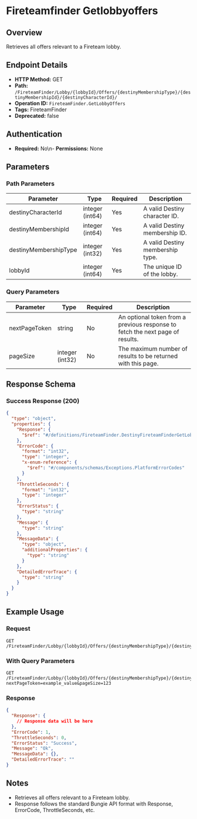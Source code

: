 # Fireteamfinder Getlobbyoffers

## Overview
Retrieves all offers relevant to a Fireteam lobby.

## Endpoint Details
- **HTTP Method:** GET
- **Path:** `/FireteamFinder/Lobby/{lobbyId}/Offers/{destinyMembershipType}/{destinyMembershipId}/{destinyCharacterId}/`
- **Operation ID:** `FireteamFinder.GetLobbyOffers`
- **Tags:** FireteamFinder
- **Deprecated:** false

## Authentication
- **Required:** No\n- **Permissions:** None

## Parameters

### Path Parameters
| Parameter | Type | Required | Description |
|-----------|------|----------|-------------|
| destinyCharacterId | integer (int64) | Yes | A valid Destiny character ID. |
| destinyMembershipId | integer (int64) | Yes | A valid Destiny membership ID. |
| destinyMembershipType | integer (int32) | Yes | A valid Destiny membership type. |
| lobbyId | integer (int64) | Yes | The unique ID of the lobby. |

### Query Parameters
| Parameter | Type | Required | Description |
|-----------|------|----------|-------------|
| nextPageToken | string | No | An optional token from a previous response to fetch the next page of results. |
| pageSize | integer (int32) | No | The maximum number of results to be returned with this page. |


## Response Schema

### Success Response (200)
```json
{
  "type": "object",
  "properties": {
    "Response": {
      "$ref": "#/definitions/FireteamFinder.DestinyFireteamFinderGetLobbyOffersResponse"
    },
    "ErrorCode": {
      "format": "int32",
      "type": "integer",
      "x-enum-reference": {
        "$ref": "#/components/schemas/Exceptions.PlatformErrorCodes"
      }
    },
    "ThrottleSeconds": {
      "format": "int32",
      "type": "integer"
    },
    "ErrorStatus": {
      "type": "string"
    },
    "Message": {
      "type": "string"
    },
    "MessageData": {
      "type": "object",
      "additionalProperties": {
        "type": "string"
      }
    },
    "DetailedErrorTrace": {
      "type": "string"
    }
  }
}
```


## Example Usage

### Request
```http
GET /FireteamFinder/Lobby/{lobbyId}/Offers/{destinyMembershipType}/{destinyMembershipId}/{destinyCharacterId}/
```

### With Query Parameters
```http
GET /FireteamFinder/Lobby/{lobbyId}/Offers/{destinyMembershipType}/{destinyMembershipId}/{destinyCharacterId}/?nextPageToken=example_value&pageSize=123
```

### Response
```json
{
  "Response": {
    // Response data will be here
  },
  "ErrorCode": 1,
  "ThrottleSeconds": 0,
  "ErrorStatus": "Success",
  "Message": "Ok",
  "MessageData": {},
  "DetailedErrorTrace": ""
}
```

## Notes
- Retrieves all offers relevant to a Fireteam lobby.
- Response follows the standard Bungie API format with Response, ErrorCode, ThrottleSeconds, etc.
